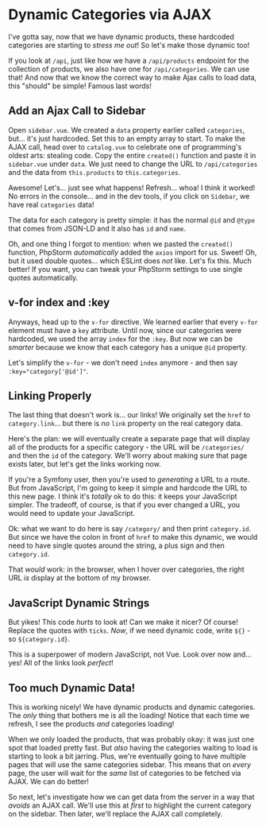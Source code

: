# Dynamic Categories via AJAX

I've gotta say, now that we have dynamic products, these hardcoded categories
are starting to *stress me out*! So let's make those dynamic too!

If you look at `/api`, just like how we have a `/api/products` endpoint for the
collection of products, we also have one for `/api/categories`. We can use that!
And now that we know the correct way to make Ajax calls to load data, this
"should" be simple! Famous last words!

## Add an Ajax Call to Sidebar  

Open `sidebar.vue`. We created a `data` property earlier called `categories`, but...
it's just hardcoded. Set this to an empty array to start. To make the AJAX call,
head over to `catalog.vue` to celebrate one of programming's oldest arts: stealing
code. Copy the entire `created()` function and paste it in `sidebar.vue` under
`data`. We just need to change the URL to `/api/categories` and the data from
`this.products` to `this.categories`.

Awesome! Let's... just see what happens! Refresh... whoa! I think it worked!
No errors in the console... and in the dev tools, if you click on `Sidebar`, we
have real `categories` data!

The data for each category is pretty simple: it has the normal `@id` and `@type`
that comes from JSON-LD and it also has `id` and `name`.

Oh, and one thing I forgot to mention: when we pasted the `created()` function,
PhpStorm *automatically* added the `axios` import for us. Sweet! Oh, but it
used double quotes... which ESLint does *not* like. Let's fix this. Much better!
If you want, you can tweak your PhpStorm settings to use single quotes automatically.

## v-for index and :key

Anyways, head up to the `v-for` directive. We learned earlier that every `v-for`
element must have a `key` attribute. Until now, since our categories were
hardcoded, we used the array `index` for the `:key`. But now we can be *smarter*
because we know that each category has a unique `@id` property.

Let's simplify the `v-for` - we don't need `index` anymore - and then say
`:key="category['@id']"`.

## Linking Properly

The last thing that doesn't work is... our links! We originally set the `href` to
`category.link`... but there is *no* `link` property on the real category data.

Here's the plan: we will eventually create a separate page that will display
all of the products for a specific category - the URL will be `/categories/` and
then the `id` of the category. We'll worry about making sure that page exists later,
but let's get the links working now.

If you're a Symfony user, then you're used to *generating* a URL to a route. But
from JavaScript, I'm going to keep it simple and hardcode the URL to this new page.
I think it's *totally* ok to do this: it keeps your JavaScript simpler. The tradeoff,
of course, is that if you ever changed a URL, you would need to update your JavaScript.

Ok: what we want to do here is say `/category/` and then print
`category.id`. But since we have the colon in front of `href` to make this dynamic,
we would need to have single quotes around the string, a plus sign and then
`category.id`.

That *would* work: in the browser, when I hover over categories, the right URL
*is* display at the bottom of my browser.

## JavaScript Dynamic Strings

But yikes! This code *hurts* to look at! Can we make it nicer? Of course!
Replace the quotes with `ticks`. *Now*, if we need dynamic code, write
`${}` - so `${category.id}`.

This is a superpower of modern JavaScript, not Vue. Look over now and... yes! All
of the links look *perfect*!

## Too much Dynamic Data!

This is working nicely! We have dynamic products and dynamic categories. The
*only* thing that bothers me is all the loading! Notice that each time we refresh,
I see the products *and* categories loading!

When we only loaded the products, that was probably okay: it was just one spot that
loaded pretty fast. But *also* having the categories waiting to load is starting to
look a bit jarring. Plus, we're eventually going to have multiple pages that will
use the same categories sidebar. This means that on *every* page, the user will wait
for the *same* list of categories to be fetched via AJAX. We can do better!

So next, let's investigate how we can get data from the server in a way that
*avoids* an AJAX call. We'll use this at *first* to highlight the current category
on the sidebar. Then later, we'll replace the AJAX call completely.
